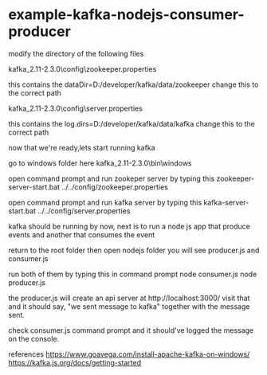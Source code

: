 # example-kafka-nodejs-consumer-producer


modify the directory of the following files

kafka_2.11-2.3.0\config\zookeeper.properties

this contains the dataDir=D:/developer/kafka/data/zookeeper
change this to the correct path

kafka_2.11-2.3.0\config\server.properties

this contains the log.dirs=D:/developer/kafka/data/kafka
change this to the correct path


now that we're ready,lets start running kafka

go to windows folder here
kafka_2.11-2.3.0\bin\windows

open command prompt and run zookeper server by typing this
zookeeper-server-start.bat ../../config/zookeeper.properties

open command prompt and run kafka server by typing this
kafka-server-start.bat ../../config/server.properties



kafka should be running by now, 
next is to run a node js app that produce events and another that consumes the event


return to the root folder then open nodejs folder
you will see producer.js and consumer.js

run both of them by typing this in command prompt
node consumer.js
node producer.js

the producer.js will create an api server at http://localhost:3000/
visit that and it should say, "we sent message to kafka" together with the message sent.

check consumer.js command prompt and it should've logged the message on the console.

references
https://www.goavega.com/install-apache-kafka-on-windows/
https://kafka.js.org/docs/getting-started